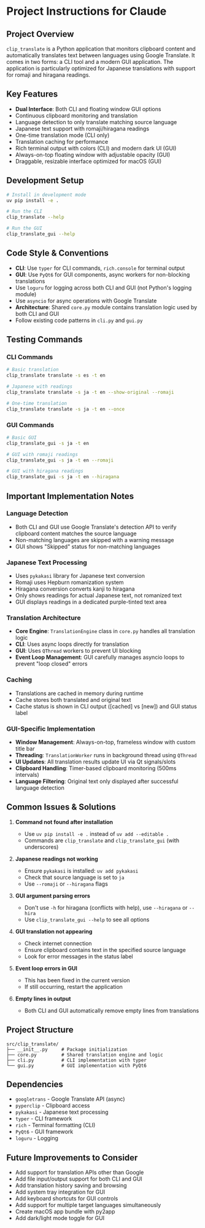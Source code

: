 # Project Instructions for Claude

## Project Overview
`clip_translate` is a Python application that monitors clipboard content and automatically translates text between languages using Google Translate. It comes in two forms: a CLI tool and a modern GUI application. The application is particularly optimized for Japanese translations with support for romaji and hiragana readings.

## Key Features
- **Dual Interface**: Both CLI and floating window GUI options
- Continuous clipboard monitoring and translation
- Language detection to only translate matching source language
- Japanese text support with romaji/hiragana readings
- One-time translation mode (CLI only)
- Translation caching for performance
- Rich terminal output with colors (CLI) and modern dark UI (GUI)
- Always-on-top floating window with adjustable opacity (GUI)
- Draggable, resizable interface optimized for macOS (GUI)

## Development Setup
```bash
# Install in development mode
uv pip install -e .

# Run the CLI
clip_translate --help

# Run the GUI
clip_translate_gui --help
```

## Code Style & Conventions
- **CLI**: Use `typer` for CLI commands, `rich.console` for terminal output
- **GUI**: Use `PyQt6` for GUI components, async workers for non-blocking translations
- Use `loguru` for logging across both CLI and GUI (not Python's logging module)
- Use `asyncio` for async operations with Google Translate
- **Architecture**: Shared `core.py` module contains translation logic used by both CLI and GUI
- Follow existing code patterns in `cli.py` and `gui.py`

## Testing Commands

### CLI Commands
```bash
# Basic translation
clip_translate translate -s es -t en

# Japanese with readings
clip_translate translate -s ja -t en --show-original --romaji

# One-time translation
clip_translate translate -s ja -t en --once
```

### GUI Commands
```bash
# Basic GUI
clip_translate_gui -s ja -t en

# GUI with romaji readings
clip_translate_gui -s ja -t en --romaji

# GUI with hiragana readings  
clip_translate_gui -s ja -t en --hiragana
```

## Important Implementation Notes

### Language Detection
- Both CLI and GUI use Google Translate's detection API to verify clipboard content matches the source language
- Non-matching languages are skipped with a warning message
- GUI shows "Skipped" status for non-matching languages

### Japanese Text Processing
- Uses `pykakasi` library for Japanese text conversion
- Romaji uses Hepburn romanization system
- Hiragana conversion converts kanji to hiragana
- Only shows readings for actual Japanese text, not romanized text
- GUI displays readings in a dedicated purple-tinted text area

### Translation Architecture
- **Core Engine**: `TranslationEngine` class in `core.py` handles all translation logic
- **CLI**: Uses async loops directly for translation
- **GUI**: Uses `QThread` workers to prevent UI blocking
- **Event Loop Management**: GUI carefully manages asyncio loops to prevent "loop closed" errors

### Caching
- Translations are cached in memory during runtime
- Cache stores both translated and original text
- Cache status is shown in CLI output ([cached] vs [new]) and GUI status label

### GUI-Specific Implementation
- **Window Management**: Always-on-top, frameless window with custom title bar
- **Threading**: `TranslationWorker` runs in background thread using `QThread`
- **UI Updates**: All translation results update UI via Qt signals/slots
- **Clipboard Handling**: Timer-based clipboard monitoring (500ms intervals)
- **Language Filtering**: Original text only displayed after successful language detection

## Common Issues & Solutions

1. **Command not found after installation**
   - Use `uv pip install -e .` instead of `uv add --editable .`
   - Commands are `clip_translate` and `clip_translate_gui` (with underscores)

2. **Japanese readings not working**
   - Ensure `pykakasi` is installed: `uv add pykakasi`
   - Check that source language is set to `ja`
   - Use `--romaji` or `--hiragana` flags

3. **GUI argument parsing errors**
   - Don't use `-h` for hiragana (conflicts with help), use `--hiragana` or `--hira`
   - Use `clip_translate_gui --help` to see all options

4. **GUI translation not appearing**
   - Check internet connection
   - Ensure clipboard contains text in the specified source language
   - Look for error messages in the status label

5. **Event loop errors in GUI**
   - This has been fixed in the current version
   - If still occurring, restart the application

6. **Empty lines in output**
   - Both CLI and GUI automatically remove empty lines from translations

## Project Structure
```
src/clip_translate/
├── __init__.py     # Package initialization
├── core.py         # Shared translation engine and logic
├── cli.py          # CLI implementation with typer
└── gui.py          # GUI implementation with PyQt6
```

## Dependencies
- `googletrans` - Google Translate API (async)
- `pyperclip` - Clipboard access
- `pykakasi` - Japanese text processing
- `typer` - CLI framework
- `rich` - Terminal formatting (CLI)
- `PyQt6` - GUI framework
- `loguru` - Logging

## Future Improvements to Consider
- Add support for translation APIs other than Google
- Add file input/output support for both CLI and GUI
- Add translation history saving and browsing
- Add system tray integration for GUI
- Add keyboard shortcuts for GUI controls
- Add support for multiple target languages simultaneously
- Create macOS app bundle with py2app
- Add dark/light mode toggle for GUI